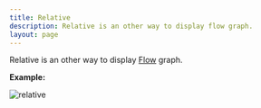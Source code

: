 ```yaml
---
title: Relative
description: Relative is an other way to display flow graph.
layout: page
---
```


Relative is an other way to display [Flow]({{site.url}}/{{site.baseurl}}/core_app/journey/web_application/dashboard/detailed_view/flow) graph.


**Example:**

![relative]({{site.url}}/{{site.baseurl}}/core_app/journey/web_application/dashboard/detailed_view/flow/images/Relative.png)

